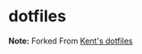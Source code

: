 # dotfiles

**Note:** Forked From [Kent's dotfiles](https://github.com/kentcdodds/dotfiles/tree/main)

